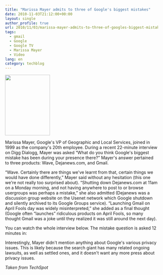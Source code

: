 ```yaml
---
title: "Marissa Mayer admits to three of Google's biggest mistakes"
date: 2010-11-03T21:12:00+00:00
layout: single
author_profile: true
url: 2010/11/03/marissa-mayer-admits-to-three-of-googles-biggest-mistakes/
tags:
  - gmail
  - Google
  - Google TV
  - Marissa Mayer
  - Video
lang: en
category: techblog
---
```

<div>
  <a href="http://2.bp.blogspot.com/_vaUVXcmC3OI/TNHO2tVQRUI/AAAAAAAADAo/NlQ_Upd2l1c/s1600/1103-marissa-mayer_at.jpg" imageanchor="1"><img border="0" height="200" src="http://2.bp.blogspot.com/_vaUVXcmC3OI/TNHO2tVQRUI/AAAAAAAADAo/NlQ_Upd2l1c/s200/1103-marissa-mayer_at.jpg" width="148" /></a>
</div>

Marissa Mayer, Google's VP of Geographic and Local Services, joined in 1999 as the company's 20th employee. During a recent 22-minute interview on Digg Dialogg, Mayer was asked &#8220;What do you think Google's biggest mistake has been during your presence there?&#8221; Mayer's answer pertained to three products: Wave, Dejanews.com, and Gmail.

“Wave. Certainly there are things we've learnt from that, certain things we would have done differently,&#8221; Mayer said without any hesitation (this one we're not really too surprised about). &#8220;Shutting down Dejanews.com at 11am on a Monday morning, and not having anywhere to post to or browse usergroups was perhaps a mistake,&#8221; she also admitted (Dejanews was a discussion group website on the Usenet network which Google shutdown and silently archived to its Google Groups service). &#8220;Launching Gmail on April Fools day was widely misinterpreted,&#8221; she added as a final thought (Google often &#8220;launches&#8221; ridiculous products on April Fools, so many thought Gmail was a joke until they realized it was still around the next day).

You can watch the whole interview below. The mistake question is asked 12 minutes in:

<div>
</div>

Interestingly, Mayer didn't mention anything about Google's various privacy issues. This is likely because the search giant has many related ongoing lawsuits, as well as settled ones, and it doesn't want any more press about privacy issues.

_<span>Taken from TechSpot</span>_